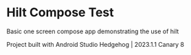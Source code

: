 # Hilt Compose Test

Basic one screen compose app demonstrating the use of hilt

Project built with Android Studio Hedgehog | 2023.1.1 Canary 8